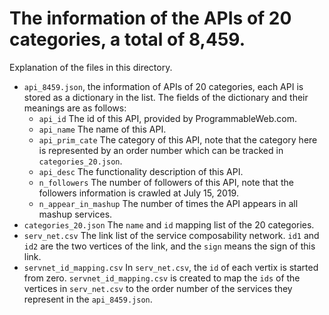 # The information of the APIs of 20 categories, a total of 8,459.
Explanation of the files in this directory.

+ `api_8459.json`, the information of APIs of 20 categories, each API is stored as a dictionary in the list. The fields of the dictionary and their meanings are as follows:
  + `api_id` The id of this API, provided by ProgrammableWeb.com.
  + `api_name` The name of this API.
  + `api_prim_cate` The category of this API, note that the category here is represented by an order number which can be tracked in `categories_20.json`.
  + `api_desc` The functionality description of this API.
  + `n_followers` The number of followers of this API, note that the followers information is crawled at July 15, 2019.
  + `n_appear_in_mashup` The number of times the API appears in all mashup services.
+ `categories_20.json` The `name` and `id` mapping list of the 20 categories.
+ `serv_net.csv` The link list of the service composability network. `id1` and `id2` are the two vertices of the link, and the `sign` means the sign of this link.
+ `servnet_id_mapping.csv` In `serv_net.csv`, the `id` of each vertix is started from zero. `servnet_id_mapping.csv` is created to map the `ids` of the vertices in `serv_net.csv` to the order number of the services they represent in the `api_8459.json`.
